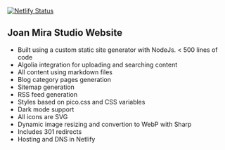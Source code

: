 [![Netlify Status](https://api.netlify.com/api/v1/badges/206f3494-1d75-4366-9e5f-1f80fa6c2b6f/deploy-status)](https://app.netlify.com/sites/joanmira/deploys)

## Joan Mira Studio Website

- Built using a custom static site generator with NodeJs. < 500 lines of code
- Algolia integration for uploading and searching content
- All content using markdown files
- Blog category pages generation
- Sitemap generation
- RSS feed generation
- Styles based on pico.css and CSS variables
- Dark mode support
- All icons are SVG
- Dynamic image resizing and convertion to WebP with Sharp
- Includes 301 redirects
- Hosting and DNS in Netlify
